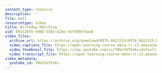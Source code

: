 ```yaml
---
content_type: resource
description: ''
file: null
resourcetype: Video
title: Birthday Matching
uid: b9152b35-e08b-558d-b2be-e5f409d74aa6
video_files:
  archive_url: https://archive.org/download/MIT6.042JS15/MIT6_042JS15_birthday_video_ipod.mp4
  video_captions_file: https://open-learning-course-data-rc.s3.amazonaws.com/6-042j-mathematics-for-computer-science-spring-2015/477f9ebb5b3e559baa840ca80bcdb99e_TWVntUfXsKs.vtt
  video_thumbnail_file: https://img.youtube.com/vi/TWVntUfXsKs/default.jpg
  video_transcript_file: https://open-learning-course-data-rc.s3.amazonaws.com/6-042j-mathematics-for-computer-science-spring-2015/f8ae4b8ae720ec1f5810dc5ddc738fc1_TWVntUfXsKs.pdf
video_metadata:
  youtube_id: TWVntUfXsKs
---
```

